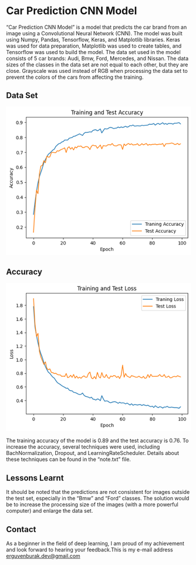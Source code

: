 
# Car Prediction CNN Model

“Car Prediction CNN Model” is a model that predicts the car brand from an image using a Convolutional Neural Network (CNN). The model was built using Numpy, Pandas, Tensorflow, Keras, and Matplotlib libraries. Keras was used for data preparation, Matplotlib was used to create tables, and Tensorflow was used to build the model. The data set used in the model consists of 5 car brands: Audi, Bmw, Ford, Mercedes, and Nissan. The data sizes of the classes in the data set are not equal to each other, but they are close. Grayscale was used instead of RGB when processing the data set to prevent the colors of the cars from affecting the training.


## Data Set

![Pie Graph](output.png)

## Accuracy

![Training and Test Accuracy Graph](output1.png)


The training accuracy of the model is 0.89 and the test accuracy is 0.76. To increase the accuracy, several techniques were used, including BachNormalization, Dropout, and LearningRateScheduler. Details about these techniques can be found in the “note.txt” file.

  
## Lessons Learnt

It should be noted that the predictions are not consistent for images outside the test set, especially in the “Bmw” and “Ford” classes. The solution would be to increase the processing size of the images (with a more powerful computer) and enlarge the data set.

  
## Contact 

As a beginner in the field of deep learning, I am proud of my achievement and look forward to hearing your feedback.This is my e-mail address erguvenburak.dev@gmail.com 

  
